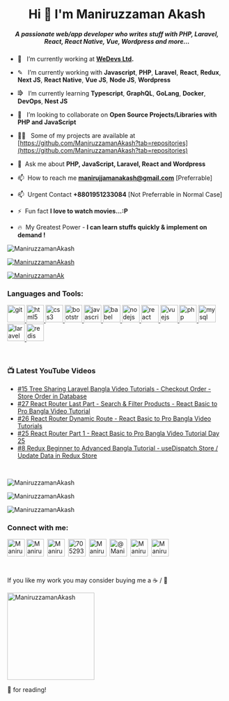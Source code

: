 <h1 align="center">Hi 👋 I'm Maniruzzaman Akash</h1>

<h5 align="center">A passionate web/app developer who writes stuff with PHP, Laravel, React, React Native, Vue, Wordpress and more...</h5>


- 🔭  &nbsp; I’m currently working at **[WeDevs Ltd](https://wedevs.com).**

- ✎ &nbsp; I’m currently working with **Javascript**, **PHP**, **Laravel**, **React**, **Redux**, **Next JS**, **React Native**, **Vue JS**, **Node JS**, **Wordpress**

- ⭆  &nbsp; I’m currently learning **Typescript**, **GraphQL**, **GoLang**, **Docker**, **DevOps**, **Nest JS**

- 👯  &nbsp; I’m looking to collaborate on **Open Source Projects/Libraries with PHP and JavaScript**

- 👨‍💻  &nbsp; Some of my projects are available at [https://github.com/ManiruzzamanAkash?tab=repositories](https://github.com/ManiruzzamanAkash?tab=repositories)

- 💬  &nbsp;Ask me about **PHP, JavaScript, Laravel, React and Wordpress**

- 📫  &nbsp;How to reach me **manirujjamanakash@gmail.com** [Preferrable]

- 📫  &nbsp;Urgent Contact **+8801951233084** [Not Preferrable in Normal Case]

- ⚡  &nbsp;Fun fact **I love to watch movies...:P**

- 🔥 &nbsp;My Greatest Power - **I can learn stuffs quickly & implement on demand !**


<p align="left"> <img src="https://komarev.com/ghpvc/?username=ManiruzzamanAkash&label=Profile%20views&color=0e75b6&style=flat" alt="ManiruzzamanAkash" /> </p>

<p align="left"> <a href="https://github.com/ryo-ma/github-profile-trophy"><img src="https://github-profile-trophy.vercel.app/?username=ManiruzzamanAkash" alt="ManiruzzamanAkash" /></a> </p>

<p align="left"> <a href="https://twitter.com/ManiruzzamanAk" target="blank"><img src="https://img.shields.io/twitter/follow/ManiruzzamanAk?logo=twitter&style=for-the-badge" alt="ManiruzzamanAk" /></a> </p>
<h3 align="left">Languages and Tools:</h3>

<p align="left"><a href="https://git-scm.com/" target="_blank"> <img src="https://www.vectorlogo.zone/logos/git-scm/git-scm-icon.svg" alt="git" width="40" height="40"/> </a> <a href="https://www.w3.org/html/" target="_blank"> <img src="https://img.icons8.com/dusk/64/000000/html-5.png" alt="html5" width="40" height="40"/> </a><a href="https://www.w3schools.com/css/" target="_blank"> <img src="https://img.icons8.com/color/48/000000/css3.png" alt="css3" width="40" height="40"/> </a><a href="https://getbootstrap.com" target="_blank"> <img src="https://img.icons8.com/color/48/000000/bootstrap.png" alt="bootstrap" width="40" height="40"/> </a><a href="https://developer.mozilla.org/en-US/docs/Web/JavaScript" target="_blank"> <img src="https://img.icons8.com/color/48/000000/javascript.png" alt="javascript" width="40" height="40"/> </a><a href="https://babeljs.io/" target="_blank"> <img src="https://img.icons8.com/wired/64/000000/babel.png" alt="babel" width="40" height="40"/> </a><a href="https://nodejs.org" target="_blank"> <img src="https://img.icons8.com/color/48/000000/nodejs.png" alt="nodejs" width="40" height="40"/> </a><a href="https://reactjs.org/" target="_blank"> <img src="https://img.icons8.com/plasticine/48/000000/react.png" alt="react" width="40" height="40"/> </a><a href="https://vuejs.org/" target="_blank"> <img src="https://img.icons8.com/color/48/000000/vue-js.png" alt="vuejs" width="40" height="40"/> </a><a href="https://www.php.net" target="_blank"> <img src="https://img.icons8.com/color/48/000000/php.png" alt="php" width="40" height="40"/> </a><a href="https://www.mysql.com/" target="_blank"> <img src="https://img.icons8.com/color/48/000000/mysql.png" alt="mysql" width="40" height="40"/> </a><a href="https://laravel.com/" target="_blank"> <img src="https://img.icons8.com/fluent/48/000000/laravel.png" alt="laravel" width="40" height="40"/> </a><a href="https://redis.io" target="_blank"> <img src="https://img.icons8.com/color/48/000000/redis.png" alt="redis" width="40" height="40"/></a></p>

<br />

### 📺 Latest YouTube Videos

<!-- YOUTUBE:START -->
- [#15 Tree Sharing Laravel Bangla Video Tutorials -  Checkout Order - Store Order in Database](https://www.youtube.com/watch?v=aYEbuTSQblg)
- [#27 React Router Last Part - Search &amp; Filter Products - React Basic to Pro Bangla Video Tutorial](https://www.youtube.com/watch?v=OT34qnJJjA0)
- [#26 React Router Dynamic Route - React Basic to Pro Bangla Video Tutorials](https://www.youtube.com/watch?v=eGQ8lqtXcYc)
- [#25 React Router Part 1 - React Basic to Pro Bangla Video Tutorial Day 25](https://www.youtube.com/watch?v=9hnuFUygEJM)
- [#8 Redux Beginner to Advanced Bangla Tutorial - useDispatch  Store / Update Data in Redux Store](https://www.youtube.com/watch?v=4om4VH2khfI)
<!-- YOUTUBE:END -->

<br />
<p align="left"><img src="https://github-readme-stats.vercel.app/api/top-langs?username=ManiruzzamanAkash&show_icons=true&locale=en&layout=compact&theme=radical" alt="ManiruzzamanAkash" /></p>

<p><img align="center" src="https://github-readme-stats.vercel.app/api?username=ManiruzzamanAkash&show_icons=true&locale=en&theme=radical" alt="ManiruzzamanAkash" /></p>

<p><img align="center" src="https://github-readme-streak-stats.herokuapp.com/?user=ManiruzzamanAkash&theme=radical" alt="ManiruzzamanAkash" /></p>


<h3 align="left">Connect with me:</h3>

<p align="left"><a href="mailto:manirujjamanakash@gmail.com" target="blank"><img align="center" src="https://img.icons8.com/color/64/000000/gmail-new.png" alt="ManiruzzamanAkash" height="40" width="40" /></a>&nbsp;<a href="https://twitter.com/ManiruzzamanAk" target="blank" ><img align="center" src="https://img.icons8.com/cute-clipart/64/000000/twitter.png" alt="ManiruzzamanAkash" height="40" width="40" /></a> &nbsp;<a href="https://www.linkedin.com/in/maniruzzamanakash/" target="blank"><img align="center" src="https://image.flaticon.com/icons/png/512/174/174857.png" alt="ManiruzzamanAkash" height="40" width="40" /></a> &nbsp;<a href="https://stackoverflow.com/users/5543577/maniruzzaman-akash" target="blank"><img align="center" src="https://img2.pngio.com/stackoverflow-icon-stack-overflow-png-512_512.png" alt="705293/ManiruzzamanAkash" height="40" width="40" /></a> &nbsp;<a href="https://fb.com/maniruzzaman.akash" target="blank"><img align="center" src="https://upload.wikimedia.org/wikipedia/commons/4/44/Facebook_Logo.png" alt="ManiruzzamanAkash" height="40" width="40" /></a> &nbsp;<a href="https://maniruzzamanakash.medium.com/" target="blank"><img align="center" src="https://upload.wikimedia.org/wikipedia/commons/thumb/e/ec/Medium_logo_Monogram.svg/1200px-Medium_logo_Monogram.svg.png" alt="@ManiruzzamanAkash" height="40" width="40" /></a> &nbsp;<a href="https://www.youtube.com/channel/UCHNblf0ynrP1DvoIO-ikgGg" target="blank"><img align="center" src="https://img.icons8.com/cute-clipart/64/000000/youtube.png" alt="ManiruzzamanAkash" height="40" width="40" /></a> &nbsp;<a href="https://www.hackerrank.com/Maniruzzaman" target="blank"><img align="center" src="https://upload.wikimedia.org/wikipedia/commons/6/65/HackerRank_logo.png" alt="ManiruzzamanAkash" height="40" width="40" /></a></p>
<br />

If you like my work you may consider buying me a ☕ / 🍕

<a href="https://www.patreon.com/maniruzzaman" target="_blank" title="Buy Me A Coffee"> <img src="https://camo.githubusercontent.com/45ce6667a35b63fd6a1ba6978d030a7f52ff5b1b262c5c8aa3ece29afc469ac8/68747470733a2f2f63646e2e6275796d6561636f666665652e636f6d2f627574746f6e732f76322f64656661756c742d7265642e706e67" alt="ManiruzzamanAkash" width="200" />
 </a>

🙏 for reading!
